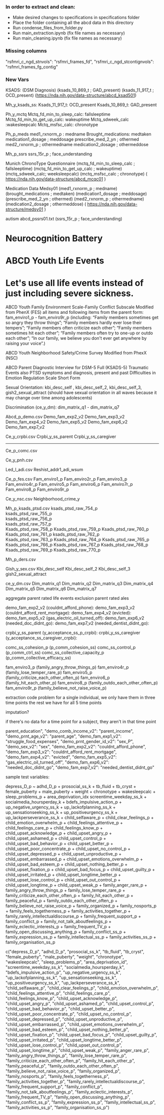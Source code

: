 ### In order to extract and clean:

- Make desired changes to specifications in specifications folder
- Place the folder containing all the abcd data in this directory
- Run condense_files_from_folder.py
- Run main_extraction.ipynb (fix file names as necessary)
- Run main_cleaning.ipynb (fix file names as necessary)

### Missing columns
"rsfmri_c_ngd_stnvols": "rsfmri_frames_fd",
"rsfmri_c_ngd_stcontignvols": "rsfmri_frames_fg_contig"

### New Vars

KSADS: (DSM Diagnosis) 
(ksads_10_869_t ; GAD_present) (ksads_11_917_t ; OCD_present)
(https://nda.nih.gov/data-structure/abcd_ksad501)

Mh_y_ksads_ss: 
Ksads_11_917_t: OCD_present
Ksads_10_869_t: GAD_present

Ph_y_mctq
Mctq_fd_min_to_sleep_calc: fallsleeptime
Mctq_fd_min_to_get_up_calc: wakeuptime
Mctq_sdweek_calc :wakesleepcalc
Mctq_msfsc_calc: chronotype

Ph_p_meds
med1_rxnorm_p : medname
Brought_medications: medtaken
medication1_dosage ; meddosage
prescribe_med_2_yn ; othermed
med2_rxnorm_p ; othermedname
medication2_dosage ; othermeddose

Mh_p_ssrs
ssrs_15r_p ; face_understanding

Munich ChronoType Questionnaire (mctq_fd_min_to_sleep_calc ; fallsleeptime) (mctq_fd_min_to_get_up_calc ; wakeuptime) (mctq_sdweek_calc; weeksleepcalc) (mctq_msfsc_calc ; chronotype)
( https://nda.nih.gov/data-structure/abcd_mcqc01 )

Medication Data Medsy01 (med1_rxnorm_p ; medname) (brought_medications ; medtaken) (medication1_dosage ; meddosage) (prescribe_med_2_yn ; othermed) (med2_rxnorm_p ; othermedname) (medication2_dosage ; othermeddose)
( https://nda.nih.gov/data-structure/medsy01 ) 

autism abcd_pssrs01.txt (ssrs_15r_p ; face_understanding)

# Neurocognition Battery

# ABCD Youth Life Events
# Let's use all life events instead of just including severe sickness.

ABCD Youth Family Environment Scale-Family Conflict Subscale Modified from PhenX (FES) all items and following items from the parent form: fam_enviro1_p - fam_enviro9r_p (including: “Family members sometimes get so angry they throw things”; “Family members hardly ever lose their tempers”; “Family members often criticize each other”; “Family members sometimes hit each other”; “Family members often try to one-up or outdo each other”; “In our family, we believe you don't ever get anywhere by raising your voice”.)

ABCD Youth Neighborhood Safety/Crime Survey Modified from PhexX (NSC)

ABCD Parent Diagnostic Interview for DSM-5 Full (KSADS-5) Traumatic Events
also PTSD symptoms and diagnosis, present and past
Difficulties in Emotion Regulation Scale Short Form

Sexual Orientation: kbi_desc_self , kbi_desc_self_2, kbi_desc_self_3, gish2_sexual_attract (should have sexual orientation in all waves because it may change over time among adolescents)

Discrimination (ce_y_dm): dim_matrix_q1 - dim_matrix_q7


Abcd_p_demo.csv
Demo_fam_exp2_v2
Demo_fam_exp3_v2
Demo_fam_exp4_v2
Demo_fam_exp5_v2
Demo_fam_exp6_v2
Demo_fam_exp7_v2

Ce_y_crpbi.csv
Crpbi_y_ss_parent
Crpbi_y_ss_caregiver

---

Ce_p_comc.csv

Ce_y_pnh.csv

Led_l_adi.csv
Reshist_addr1_adi_wsum

Ce_p_fes.csv
Fam_enviro1_p
Fam_enviro2r_p
Fam_enviro3_p
Fam_enviro4r_p
Fam_enviro5_p
Fam_enviro6_p
Fam_enviro7r_p
Fam_enviro8_p
Fam_enviro9r_p

Ce_y_nsc.csv
Neighborhood_crime_y

Mh_p_ksads_ptsd.csv
ksads_ptsd_raw_754_p	
ksads_ptsd_raw_755_p	
ksads_ptsd_raw_756_p	
ksads_ptsd_raw_757_p	
Ksads_ptsd_raw_758_p
Ksads_ptsd_raw_759_p
Ksads_ptsd_raw_760_p
Ksads_ptsd_raw_761_p
ksads_ptsd_raw_762_p	
Ksads_ptsd_raw_763_p
Ksads_ptsd_raw_764_p
Ksads_ptsd_raw_765_p
Ksads_ptsd_raw_766_p
Ksads_ptsd_raw_767_p
Ksads_ptsd_raw_768_p	
Ksads_ptsd_raw_769_p
Ksads_ptsd_raw_770_p

Mh_p_ders.csv		

Gish_y_sex.csv
Kbi_desc_self
Kbi_desc_self_2
Kbi_desc_self_3
gish2_sexual_attract

ce_y_dm.csv
Dim_matrix_q1
Dim_matrix_q2
Dim_matrix_q3
Dim_matrix_q4
Dim_matrix_q5
Dim_matrix_q6
Dim_matrix_q7

aggregate parent rated life events
exclusion
    parent rated ales

demo_fam_exp2_v2 (couldnt_afford_phone): 
demo_fam_exp3_v2 (couldnt_afford_rent_mortgage): 
demo_fam_exp4_v2 (evicted): 
demo_fam_exp5_v2 (gas_electric_oil_turned_off): 
demo_fam_exp6_v2 (needed_doc_didnt_go): 
demo_fam_exp7_v2 (needed_dentist_didnt_go): 


crpbi_y_ss_parent (y_acceptance_ss_p_crpbi): 
crpbi_y_ss_caregiver (y_acceptance_ss_caregiver_crpbi):

comc_ss_cohesion_p (p_comm_cohesion_ss)
comc_ss_control_p (p_comm_ctrl_ss)
comc_ss_collective_capacity_p (p_comm_collective_efficacy_ss)

fam_enviro3_p (family_angry_throw_things_p)
fam_enviro4r_p (family_lose_temper_rare_p)
fam_enviro5_p (family_criticize_each_other_often_p)
fam_enviro6_p (family_hit_each_other_p)
fam_enviro8_p (family_outdo_each_other_often_p)
fam_enviro9r_p (family_believe_not_raise_voice_p)

extraction code problem
  for a single individual, we only have them in three time points
  the rest we have for all 5 time points

imputation?

if there's no data for a time point for a subject, they aren't in that time point

parent_education",
"demo_comb_income_v2": "parent_income",
"demo_prnt_age_v2": "parent_age",
"demo_fam_exp1_v2": "struggle_food_expenses",
"demo_prnt_gender_id_v2": "sex_P",
"demo_sex_v2": "sex",
"demo_fam_exp2_v2": "couldnt_afford_phone",
"demo_fam_exp3_v2": "couldnt_afford_rent_mortgage",
"demo_fam_exp4_v2": "evicted",
"demo_fam_exp5_v2": "gas_electric_oil_turned_off",
"demo_fam_exp6_v2": "needed_doc_didnt_go",
"demo_fam_exp7_v2": "needed_dentist_didnt_go"

sample test variables:

depress_D_p ~ 
adhd_D_p + 
prosocial_ss_k + 
tb_fluid + 
tb_cryst + 
female_puberty + 
male_puberty + 
weight + 
chronotype + 
wakesleepcalc + 
sleep_problems_p + 
area_deprivation_idx
screentime_weekday_ss_k + 
socialmedia_hoursperday_k + 
bdefs_impulsive_action_p + 
up_negative_urgency_ss_k + 
up_lackofplanning_ss_k + 
up_sensationseeking_ss_k + 
up_positiveurgency_ss_k + 
up_lackperseverance_ss_k + 
child_selfaware_p + 
child_clear_feelings_p + 
child_emotion_overwhelm_p + 
child_feelings_attentive_p + 
child_feelings_care_p + 
child_feelings_know_p + 
child_upset_acknowledge_p + 
child_upset_angry_p + 
child_upset_ashamed_p + 
child_upset_control_p + 
child_upset_bad_behavior_p + 
child_upset_better_p + 
child_upset_poor_concentrate_p + 
child_upset_no_control_p + 
child_upset_depressed_p + 
child_upset_unproductive_p + 
child_upset_embarrassed_p + 
child_upset_emotions_overwhelm_p + 
child_upset_bad_esteem_p + 
child_upset_nothing_better_p + 
child_upset_fixation_p + 
child_upset_bad_focus_p + 
child_upset_guilty_p + 
child_upset_irritated_p + 
child_upset_longtime_better_p + 
child_upset_lose_control_p + 
child_upset_out_control_p + 
child_upset_longtime_p + 
child_upset_weak_p + 
family_anger_rare_p + 
family_angry_throw_things_p + 
family_lose_temper_rare_p + 
family_criticize_each_other_often_p + 
family_hit_each_other_p + 
family_peaceful_p + 
family_outdo_each_other_often_p + 
family_believe_not_raise_voice_p + 
family_organized_p + 
family_nosports_p + 
family_feels_togetherness_p + 
family_activities_together_p + 
family_rarely_intellectualdiscourse_p + 
family_frequent_support_p + 
family_conflict_p + 
family_not_talk_aboutfeelings_p + 
family_eclectic_interests_p + 
family_frequent_TV_p + 
family_open_discussing_anything_p + 
family_conflict_ss_p + 
family_expression_ss_p + 
family_intellectual_ss_p + 
family_activities_ss_p + 
family_organisation_ss_p

c("depress_D_p", 
"adhd_D_p", 
"prosocial_ss_k", 
"tb_fluid", 
"tb_cryst", 
"female_puberty", 
"male_puberty", 
"weight", 
"chronotype", 
"wakesleepcalc", 
"sleep_problems_p", 
"area_deprivation_id", 
"screentime_weekday_ss_k", 
"socialmedia_hoursperday_k", 
"bdefs_impulsive_action_p", 
"up_negative_urgency_ss_k", 
"up_lackofplanning_ss_k", 
"up_sensationseeking_ss_k", 
"up_positiveurgency_ss_k", 
"up_lackperseverance_ss_k", 
"child_selfaware_p", 
"child_clear_feelings_p", 
"child_emotion_overwhelm_p", 
"child_feelings_attentive_p", 
"child_feelings_care_p", 
"child_feelings_know_p", 
"child_upset_acknowledge_p", 
"child_upset_angry_p", 
"child_upset_ashamed_p", 
"child_upset_control_p", 
"child_upset_bad_behavior_p", 
"child_upset_better_p", 
"child_upset_poor_concentrate_p", 
"child_upset_no_control_p", 
"child_upset_depressed_p", 
"child_upset_unproductive_p", 
"child_upset_embarrassed_p", 
"child_upset_emotions_overwhelm_p", 
"child_upset_bad_esteem_p", 
"child_upset_nothing_better_p", 
"child_upset_fixation_p", 
"child_upset_bad_focus_p", 
"child_upset_guilty_p", 
"child_upset_irritated_p", 
"child_upset_longtime_better_p", 
"child_upset_lose_control_p", 
"child_upset_out_control_p", 
"child_upset_longtime_p", 
"child_upset_weak_p", 
"family_anger_rare_p", 
"family_angry_throw_things_p", 
"family_lose_temper_rare_p", 
"family_criticize_each_other_often_p", 
"family_hit_each_other_p", 
"family_peaceful_p", 
"family_outdo_each_other_often_p", 
"family_believe_not_raise_voice_p", 
"family_organized_p", 
"family_nosports_p", 
"family_feels_togetherness_p", 
"family_activities_together_p", 
"family_rarely_intellectualdiscourse_p", 
"family_frequent_support_p", 
"family_conflict_p", 
"family_not_talk_aboutfeelings_p", 
"family_eclectic_interests_p", 
"family_frequent_TV_p", 
"family_open_discussing_anything_p", 
"family_conflict_ss_p", 
"family_expression_ss_p", 
"family_intellectual_ss_p", 
"family_activities_ss_p", 
"family_organisation_ss_p")